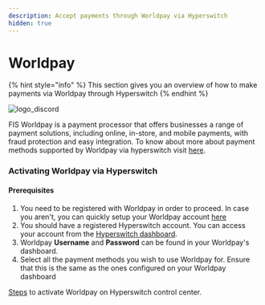 ```yaml
---
description: Accept payments through Worldpay via Hyperswitch
hidden: true
---
```


# Worldpay

{% hint style="info" %}
This section gives you an overview of how to make payments via Worldpay through Hyperswitch
{% endhint %}

![logo\_discord](https://hyperswitch.io/icons/homePageIcons/logos/worldpayLogo.svg)

FIS Worldpay is a payment processor that offers businesses a range of payment solutions, including online, in-store, and mobile payments, with fraud protection and easy integration. To know about more about payment methods supported by Worldpay via hyperswitch visit [here](https://hyperswitch.io/pm-list).

### Activating Worldpay via Hyperswitch

#### Prerequisites

1. You need to be registered with Worldpay in order to proceed. In case you aren't, you can quickly setup your Worldpay account [here](https://online.worldpay.com/)
2. You should have a registered Hyperswitch account. You can access your account from the [Hyperswitch dashboard](https://app.hyperswitch.io/).
3. Worldpay **Username** and **Password** can be found in your Worldpay's dashboard.
4. Select all the payment methods you wish to use Worldpay for. Ensure that this is the same as the ones configured on your Worldpay dashboard

[Steps](https://docs.hyperswitch.io/hyperswitch-cloud/connectors/activate-connector-on-hyperswitch) to activate Worldpay on Hyperswitch control center.
